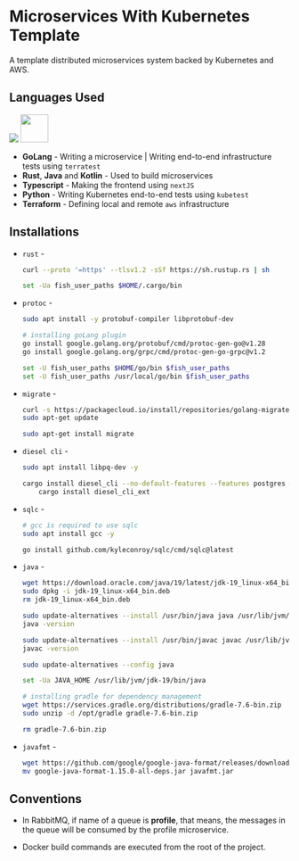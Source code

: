 # Microservices With Kubernetes Template

A template distributed microservices system backed by Kubernetes and AWS.

## Languages Used

<p>
    <img src="https://skillicons.dev/icons?i=go,rust,ts,python,java,kotlin" />
    <img src="https://img.icons8.com/color/48/000000/terraform.png" width="50" height="50" />
</p>

- **GoLang** - Writing a microservice | Writing end-to-end infrastructure tests using `terratest`
- **Rust**, **Java** and **Kotlin** - Used to build microservices
- **Typescript** - Making the frontend using `nextJS`
- **Python** - Writing Kubernetes end-to-end tests using `kubetest`
- **Terraform** - Defining local and remote `aws` infrastructure

## Installations

- `rust` -
    ```bash
    curl --proto '=https' --tlsv1.2 -sSf https://sh.rustup.rs | sh

    set -Ua fish_user_paths $HOME/.cargo/bin
    ```

- `protoc` -
    ```bash
    sudo apt install -y protobuf-compiler libprotobuf-dev

    # installing goLang plugin
    go install google.golang.org/protobuf/cmd/protoc-gen-go@v1.28
    go install google.golang.org/grpc/cmd/protoc-gen-go-grpc@v1.2

    set -U fish_user_paths $HOME/go/bin $fish_user_paths
    set -U fish_user_paths /usr/local/go/bin $fish_user_paths
    ```

- `migrate` -
    ```bash
    curl -s https://packagecloud.io/install/repositories/golang-migrate/migrate/script.deb.sh | sudo bash
    sudo apt-get update

    sudo apt-get install migrate
    ```

- `diesel cli` -
    ```bash
    sudo apt install libpq-dev -y

    cargo install diesel_cli --no-default-features --features postgres && \
        cargo install diesel_cli_ext
    ```

- `sqlc` -
    ```bash
    # gcc is required to use sqlc
    sudo apt install gcc -y

    go install github.com/kyleconroy/sqlc/cmd/sqlc@latest
    ```

- `java` -
    ```bash
    wget https://download.oracle.com/java/19/latest/jdk-19_linux-x64_bin.deb
    sudo dpkg -i jdk-19_linux-x64_bin.deb
    rm jdk-19_linux-x64_bin.deb

    sudo update-alternatives --install /usr/bin/java java /usr/lib/jvm/jdk-19/bin/java 1
    java -version

    sudo update-alternatives --install /usr/bin/javac javac /usr/lib/jvm/jdk-19/bin/javac 1
    javac -version

    sudo update-alternatives --config java

    set -Ua JAVA_HOME /usr/lib/jvm/jdk-19/bin/java

    # installing gradle for dependency management
    wget https://services.gradle.org/distributions/gradle-7.6-bin.zip
    sudo unzip -d /opt/gradle gradle-7.6-bin.zip

    rm gradle-7.6-bin.zip
    ```

- `javafmt` -
    ```bash
    wget https://github.com/google/google-java-format/releases/download/v1.15.0/google-java-format-1.15.0-all-deps.jar
    mv google-java-format-1.15.0-all-deps.jar javafmt.jar
    ```

## Conventions

- In RabbitMQ, if name of a queue is **profile**, that means, the messages in the queue will be consumed by the profile microservice.

- Docker build commands are executed from the root of the project.
